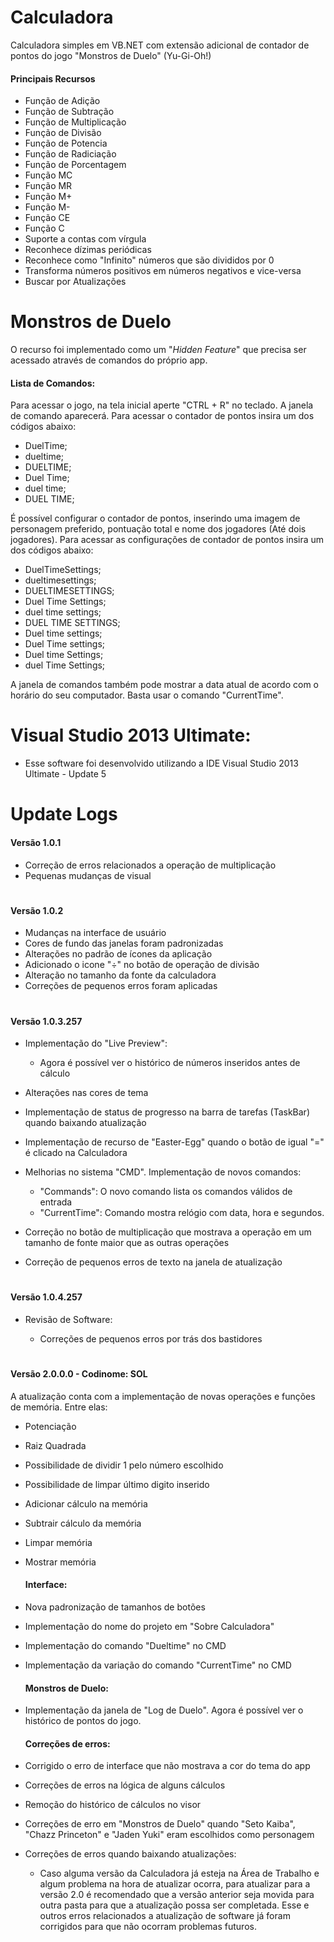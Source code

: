 
# Calculadora

Calculadora simples em VB.NET com extensão adicional de contador de pontos do jogo "Monstros de Duelo" (Yu-Gi-Oh!)

#### Principais Recursos

- Função de Adição
- Função de Subtração
- Função de Multiplicação
- Função de Divisão
- Função de Potencia
- Função de Radiciação
- Função de Porcentagem
- Função MC
- Função MR
- Função M+
- Função M-
- Função CE
- Função C
- Suporte a contas com vírgula
- Reconhece dízimas periódicas
- Reconhece como "Infinito" números que são divididos por 0
- Transforma números positivos em números negativos e vice-versa
- Buscar por Atualizações



# Monstros de Duelo

O recurso foi implementado como um "*Hidden Feature*" que precisa ser acessado através de comandos do próprio app.

#### Lista de Comandos:

Para acessar o jogo, na tela inicial aperte "CTRL + R" no teclado. A janela de comando aparecerá. Para acessar o contador de pontos insira um dos códigos abaixo:

- DuelTime;
- dueltime;
- DUELTIME;
- Duel Time;
- duel time;
- DUEL TIME;

É possível configurar o contador de pontos, inserindo uma imagem de personagem preferido, pontuação total e nome dos jogadores (Até dois jogadores). Para acessar as configurações de contador de pontos insira um dos códigos abaixo:

- DuelTimeSettings;
- dueltimesettings;
- DUELTIMESETTINGS;
- Duel Time Settings;
- duel time settings;
- DUEL TIME SETTINGS;
- Duel time settings;
- Duel Time settings;
- Duel time Settings;
- duel Time Settings;

A janela de comandos também pode mostrar a data atual de acordo com o horário do seu computador. Basta usar o comando "CurrentTime".



# Visual Studio 2013 Ultimate:

- Esse software foi desenvolvido utilizando a IDE Visual Studio 2013 Ultimate - Update 5 
#

# Update Logs
#### Versão 1.0.1
- Correção de erros relacionados a operação de multiplicação
- Pequenas mudanças de visual
#

#### Versão 1.0.2
- Mudanças na interface de usuário
- Cores de fundo das janelas foram padronizadas
- Alterações no padrão de ícones da aplicação
- Adicionado o icone "÷" no botão de operação de divisão
- Alteração no tamanho da fonte da calculadora
- Correções de pequenos erros foram aplicadas
#

#### Versão 1.0.3.257

- Implementação do "Live Preview":
  
  - Agora é possível ver o histórico de números inseridos antes de cálculo
  
- Alterações nas cores de tema

- Implementação de status de progresso na barra de tarefas (TaskBar) quando baixando atualização

- Implementação de recurso de "Easter-Egg" quando o botão de igual "=" é clicado na Calculadora

- Melhorias no sistema "CMD". Implementação de novos comandos:

  - "Commands": O novo comando lista os comandos válidos de entrada
  - "CurrentTime": Comando mostra relógio com data, hora e segundos.

- Correção no botão de multiplicação que mostrava a operação em um tamanho de fonte maior que as outras operações

- Correção de pequenos erros de texto na janela de atualização

  #

#### Versão 1.0.4.257

- Revisão de Software:

  - Correções de pequenos erros por trás dos bastidores

    #
  

#### Versão 2.0.0.0 - Codinome: SOL

A atualização conta com a implementação de novas operações e funções de memória. Entre elas:

- Potenciação

- Raiz Quadrada

- Possibilidade de dividir 1 pelo número escolhido

- Possibilidade de limpar último digito inserido

- Adicionar cálculo na memória

- Subtrair cálculo da memória

- Limpar memória

- Mostrar memória
  

  #### Interface:

- Nova padronização de tamanhos de botões

- Implementação do nome do projeto em "Sobre Calculadora"

- Implementação do comando "Dueltime" no CMD

- Implementação da variação do comando "CurrentTime" no CMD
  

  #### Monstros de Duelo:

- Implementação da janela de "Log de Duelo". Agora é possível ver o histórico de pontos do jogo.
  

  #### Correções de erros:

- Corrigido o erro de interface que não mostrava a cor do tema do app

- Correções de erros na lógica de alguns cálculos

- Remoção do histórico de cálculos no visor

- Correções de erro em "Monstros de Duelo" quando "Seto Kaiba", "Chazz Princeton" e "Jaden Yuki" eram escolhidos como personagem

- Correções de erros quando baixando atualizações:

  - Caso alguma versão da Calculadora já esteja na Área de Trabalho e algum problema na hora de atualizar ocorra, para atualizar para a versão 2.0 é recomendado que a versão anterior seja movida para outra pasta para que a atualização possa ser completada.
    Esse e outros erros relacionados a atualização de software já foram corrigidos para que não ocorram problemas futuros.